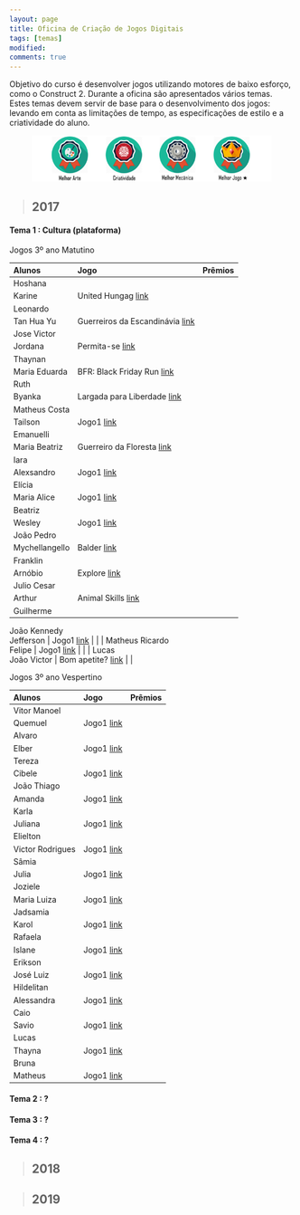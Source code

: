 ```yaml
---
layout: page
title: Oficina de Criação de Jogos Digitais
tags: [temas]
modified: 
comments: true
---
```


Objetivo do curso é desenvolver jogos utilizando motores de baixo esforço, como o Construct 2. Durante a oficina são apresentados vários temas. Estes temas devem servir de base para o desenvolvimento dos jogos: levando em conta as limitações de tempo, as especificações de estilo e a criatividade do aluno.  

<figure>
  <a title="Prêmios"><img src="/images/oficina/premios.png"></a>
</figure>

> ## 2017

#### Tema 1 : Cultura (plataforma)

Jogos 3º ano Matutino  

| Alunos | Jogo | Prêmios |
| :-------------  | :-------------  | :---: |
| Hoshana  
  Karine | United Hungag [link](.github.io/) |  |
| Leonardo  
  Tan Hua Yu | Guerreiros da Escandinávia [link]() |  |
| Jose Victor  
Jordana | Permita-se [link]() |  |
| Thaynan  
  Maria Eduarda | BFR: Black Friday Run [link]() |  |
| Ruth 
  Byanka | Largada para Liberdade [link]() |  |
| Matheus Costa  
  Tailson | Jogo1 [link]() |  |
| Emanuelli  
  Maria Beatriz | Guerreiro da Floresta [link]() |  |
| Iara  
  Alexsandro | Jogo1 [link]() |  |
| Elícia   
  Maria Alice | Jogo1 [link]() |  |
| Beatriz  
  Wesley | Jogo1 [link]() |  |
| João Pedro  
  Mychellangello | Balder [link]() |  |
| Franklin  
  Arnóbio | Explore [link]() |  |
| Julio Cesar  
  Arthur | Animal Skills [link](https://reiarthursr.github.io/Animal%20Skills) |  |
| Guilherme  
  João Kennedy  
  Jefferson | Jogo1 [link]() |  |
| Matheus Ricardo  
  Felipe | Jogo1 [link]() |  |
| Lucas  
  João Victor | Bom apetite? [link]() |  |

Jogos 3º ano Vespertino  

| Alunos | Jogo | Prêmios |
|:------------- |:-------------|:---:|
| Vitor Manoel  
  Quemuel | Jogo1 [link]() |  |
| Alvaro  
  Elber | Jogo1 [link]() |  |
| Tereza  
  Cibele | Jogo1 [link]() |  |
| João Thiago  
  Amanda | Jogo1 [link]() |  |
| Karla  
  Juliana | Jogo1 [link]() |  |
| Elielton  
  Victor Rodrigues | Jogo1 [link]() |  |
| Sâmia  
  Julia | Jogo1 [link]() |  |
| Joziele  
  Maria Luiza | Jogo1 [link]() |  |
| Jadsamia  
  Karol | Jogo1 [link]() |  |
| Rafaela  
  Islane | Jogo1 [link]() |  |
| Erikson  
  José Luiz | Jogo1 [link]() |  |
| Hildelitan  
  Alessandra | Jogo1 [link]() |  |
| Caio  
  Savio | Jogo1 [link]() |  |
| Lucas  
  Thayna | Jogo1 [link]() |  |
| Bruna  
  Matheus | Jogo1 [link]() |  |
  
#### Tema 2 : ?

#### Tema 3 : ? 

#### Tema 4 : ?
  
> ## 2018


> ## 2019

